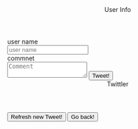 <!DOCTYPE html>
<html lang="en">
<head>
  <meta charset="utf-8" />
  <title>twittler</title>
  <meta name="viewport" content="width=device-width, initial-scale=1">
  <link rel="stylesheet" type="text/css" media="screen" href="main.css" />
  <script src="data.js"></script>
</head>
<body>
  <!-- 여기에 HTML 구조를 작성하세요. 아래 코드는 예제이며, 얼마든지 바꿀 수 있습니다 -->
  <section id="user__container">
    <header id="user__header">
      User Info
    </header>
    <article id="user__info">
      <div class="user__name">
        user name
      </div>
      <input type="text" class="user__input" placeholder="user name">
      <div class="user__comment">
        commnet
      </div>
      <textarea class="user__text" placeholder="Comment"></textarea>
      <button class="tweet__btn">
        Tweet!
      </button>
    </article>
    <article id="user__tweet">
      <header class="tweet__header">Twittler</header>
        <ul class="items">
        </ul>
      <footer class="footer">
        <button class="footer__button">
          <div>Refresh new Tweet!</div>
        </button>
        <button class="footer__button2 hide">
          <div>Go back!</div>
        </button>
      </footer>
    </article>
  </section>
  <script src="script.js"></script>
</body>
</html>
